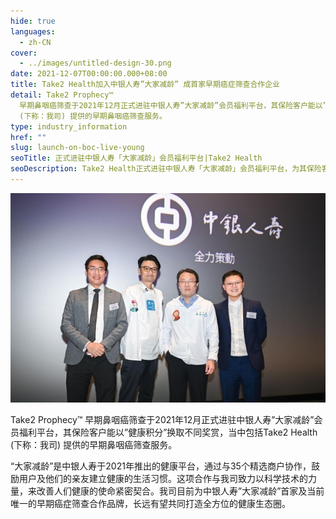 ```yaml
---
hide: true
languages:
  - zh-CN
cover:
  - ../images/untitled-design-30.png
date: 2021-12-07T00:00:00.000+08:00
title: Take2 Health加入中银人寿”大家减龄” 成首家早期癌症筛查合作企业
detail: Take2 Prophecy™
  早期鼻咽癌筛查于2021年12月正式进驻中银人寿”大家减龄”会员福利平台，其保险客户能以”健康积分”换取不同奖赏，当中包括Take2 Health
  (下称：我司) 提供的早期鼻咽癌筛查服务。
type: industry_information
href: ""
slug: launch-on-boc-live-young
seoTitle: 正式进驻中银人寿「大家减龄」会员福利平台|Take2 Health
seoDescription: Take2 Health正式进驻中银人寿「大家减龄」会员福利平台，为其保险客户提供Take2 Prophecy™早期鼻咽癌筛查服务。
---
```

![](../images/untitled-design-31.png)

Take2 Prophecy™ 早期鼻咽癌筛查于2021年12月正式进驻中银人寿”大家减龄”会员福利平台，其保险客户能以”健康积分”换取不同奖赏，当中包括Take2 Health (下称：我司) 提供的早期鼻咽癌筛查服务。

“大家减龄”是中银人寿于2021年推出的健康平台，通过与35个精选商户协作，鼓励用户及他们的亲友建立健康的生活习惯。这项合作与我司致力以科学技术的力量，来改善人们健康的使命紧密契合。我司目前为中银人寿”大家减龄”首家及当前唯一的早期癌症筛查合作品牌，长远有望共同打造全方位的健康生态圈。